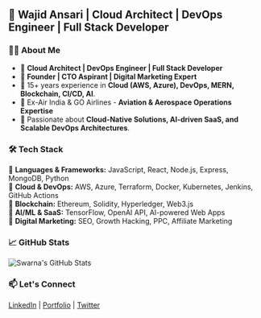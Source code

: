 ## 🚀 Wajid Ansari | Cloud Architect | DevOps Engineer | Full Stack Developer

### 👨‍💻 About Me
- 🔹 **Cloud Architect | DevOps Engineer | Full Stack Developer**
- 🔹 **Founder | CTO Aspirant | Digital Marketing Expert**
- 🔹 15+ years experience in **Cloud (AWS, Azure), DevOps, MERN, Blockchain, CI/CD, AI**.
- 🔹 Ex-Air India & GO Airlines - **Aviation & Aerospace Operations Expertise**
- 🔹 Passionate about **Cloud-Native Solutions, AI-driven SaaS, and Scalable DevOps Architectures**.

### 🛠 Tech Stack
🔹 **Languages & Frameworks:** JavaScript, React, Node.js, Express, MongoDB, Python  
🔹 **Cloud & DevOps:** AWS, Azure, Terraform, Docker, Kubernetes, Jenkins, GitHub Actions  
🔹 **Blockchain:** Ethereum, Solidity, Hyperledger, Web3.js  
🔹 **AI/ML & SaaS:** TensorFlow, OpenAI API, AI-powered Web Apps  
🔹 **Digital Marketing:** SEO, Growth Hacking, PPC, Affiliate Marketing  

### 📈 GitHub Stats
![Swarna's GitHub Stats](https://github-readme-stats.vercel.app/api?username=your-username&show_icons=true&theme=dark)

### 📫 Let's Connect
[LinkedIn](https://www.linkedin.com/in/your-profile) | [Portfolio](https://your-portfolio.com) | [Twitter](https://twitter.com/yourhandle)
